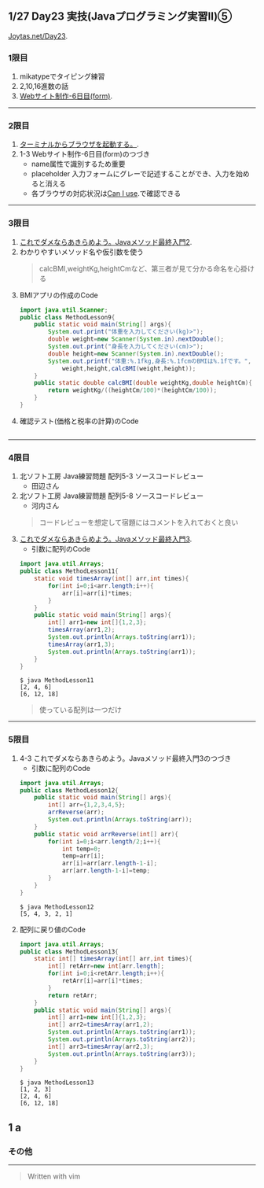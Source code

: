 ## 1/27 Day23 実技(Javaプログラミング実習Ⅱ)⑤
[Joytas.net/Day23](https://joytas.net/%e8%a8%93%e7%b7%b4/day23).
### 1限目
1. mikatypeでタイピング練習
2. 2,10,16進数の話
3. [Webサイト制作-6日目(form)](https://joytas.net/programming/website/website06).
---
### 2限目
1. [ターミナルからブラウザを起動する。](https://joytas.net/mac/open_browser_from_terminal).
1. 1-3 Webサイト制作-6日目(form)のつづき
	- name属性で識別するため重要
	- placeholder 入力フォームにグレーで記述することができ、入力を始めると消える  
	- 各ブラウザの対応状況は[Can I use](https://caniuse.com/#home).で確認できる
---
### 3限目
1. [これでダメならあきらめよう。Javaメソッド最終入門2](https://joytas.net/programming/java_last_method_2).
1. わかりやすいメソッド名や仮引数を使う
	> calcBMI,weightKg,heightCmなど、第三者が見て分かる命名を心掛ける
1. BMIアプリの作成のCode
	~~~java
	import java.util.Scanner;
	public class MethodLesson9{
		public static void main(String[] args){
			System.out.print("体重を入力してください(kg)>");
			double weight=new Scanner(System.in).nextDouble();
			System.out.print("身長を入力してください(cm)>");
			double height=new Scanner(System.in).nextDouble();
			System.out.printf("体重:%.1fkg,身長:%.1fcmのBMIは%.1fです。",
				weight,height,calcBMI(weight,height));
		}
		public static double calcBMI(double weightKg,double heightCm){
			return weightKg/((heightCm/100)*(heightCm/100));
		}
	}
	~~~
1. 確認テスト(価格と税率の計算)のCode
~~~java
~~~
---
### 4限目
1. 北ソフト工房 Java練習問題 配列5-3 ソースコードレビュー
	- 田辺さん
1. 北ソフト工房 Java練習問題 配列5-8 ソースコードレビュー
	- 河内さん
	> コードレビューを想定して宿題にはコメントを入れておくと良い
1. [これでダメならあきらめよう。Javaメソッド最終入門3](https://joytas.net/programming/java_last_method_3).
	- 引数に配列のCode
	~~~java
	import java.util.Arrays;
	public class MethodLesson11{
		static void timesArray(int[] arr,int times){
			for(int i=0;i<arr.length;i++){
				arr[i]=arr[i]*times;
			}
		}
		public static void main(String[] args){
			int[] arr1=new int[]{1,2,3};
			timesArray(arr1,2);
			System.out.println(Arrays.toString(arr1));
			timesArray(arr1,3);
			System.out.println(Arrays.toString(arr1));
		}
	}
	~~~
	~~~
	$ java MethodLesson11
	[2, 4, 6]
	[6, 12, 18]
	~~~
	> 使っている配列は一つだけ
---
### 5限目
1. 4-3 これでダメならあきらめよう。Javaメソッド最終入門3のつづき
	- 引数に配列のCode
	~~~java
	import java.util.Arrays;
	public class MethodLesson12{
		public static void main(String[] args){
			int[] arr={1,2,3,4,5};
			arrReverse(arr);
			System.out.println(Arrays.toString(arr));
		}
		public static void arrReverse(int[] arr){
			for(int i=0;i<arr.length/2;i++){
				int temp=0;
				temp=arr[i];
				arr[i]=arr[arr.length-1-i];
				arr[arr.length-1-i]=temp;
			}
		}
	}
	~~~
	~~~
	$ java MethodLesson12
	[5, 4, 3, 2, 1]
	~~~
1. 配列に戻り値のCode
	~~~java
	import java.util.Arrays;
	public class MethodLesson13{
		static int[] timesArray(int[] arr,int times){
			int[] retArr=new int[arr.length];
			for(int i=0;i<retArr.length;i++){
				retArr[i]=arr[i]*times;
			}
			return retArr;
		}
		public static void main(String[] args){
			int[] arr1=new int[]{1,2,3};
			int[] arr2=timesArray(arr1,2);
			System.out.println(Arrays.toString(arr1));
			System.out.println(Arrays.toString(arr2));
			int[] arr3=timesArray(arr2,3);
			System.out.println(Arrays.toString(arr3));
		}
	}
	~~~
	~~~
	$ java MethodLesson13
	[1, 2, 3]
	[2, 4, 6]
	[6, 12, 18]
	~~~
1 a
---
### その他
---
> Written with vim
